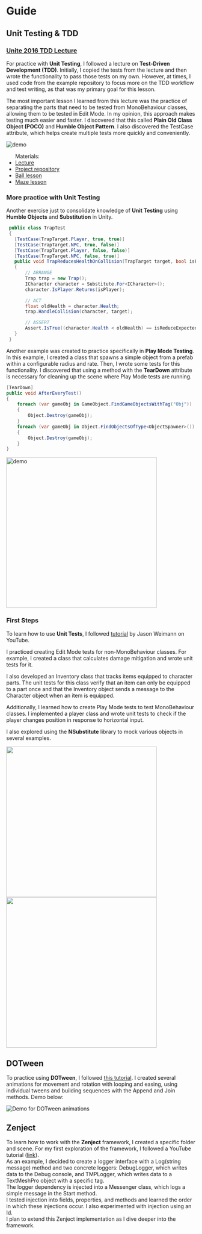 # Guide

<h2>Unit Testing & TDD</h2>
<h3> <a href="https://youtu.be/GIJptHunxow?si=LtBUpGJV6ZTYOt6n"> Unite 2016 TDD Lecture</a> </h3>
 <p>
  For practice with <b>Unit Testing</b>, I followed a lecture on <b>Test-Driven Development (TDD)</b>. Initially, I copied the tests from the lecture and then wrote the functionality to pass those tests on my own. However, at times, I used code from the example repository to focus more on the TDD workflow and test writing, as that was my primary goal for this lesson.
 </p>
 <p>
  The most important lesson I learned from this lecture was the practice of separating the parts that need to be tested from MonoBehaviour classes, allowing them to be tested in Edit Mode. In my opinion, this approach makes testing much easier and faster. I discovered that this called <b>Plain Old Class Object (POCO)</b> and <b>Humble Object Pattern</b>. I also discovered the TestCase attribute, which helps create multiple tests more quickly and conveniently.
 </p>
 
 <img src="https://github.com/user-attachments/assets/72e0ed68-b6b8-4673-9ff0-fcdbd18ad059" alt="demo">

 <ul> Materials:
  <li><a href="https://youtu.be/GIJptHunxow?si=KtSGGlW-V1x39uvg">Lecture</a></li>
  <li><a href="https://github.com/mstarks/unite-talk">Project repository</a></li>
  <li><a href="https://learn.unity.com/project/roll-a-ball">Ball lesson</a></li>
  <li><a href="https://catlikecoding.com/unity/tutorials/maze/">Maze lesson</a></li>
 </ul>

<h3>More practice with Unit Testing</h3>
 <p>
  Another exercise just to consolidate knowledge of <b>Unit Testing</b> using <b>Humble Objects</b> and <b>Substitution</b> in Unity.
 </p>
 
 ```csharp
  public class TrapTest
  {
    [TestCase(TrapTarget.Player, true, true)]
    [TestCase(TrapTarget.NPC, true, false)]
    [TestCase(TrapTarget.Player, false, false)]
    [TestCase(TrapTarget.NPC, false, true)]
    public void TrapReducesHealthOnCollision(TrapTarget target, bool isPlayer, bool isReduceExpected)
    {
        // ARRANGE
        Trap trap = new Trap();
        ICharacter character = Substitute.For<ICharacter>();
        character.IsPlayer.Returns(isPlayer);

        // ACT
        float oldHealth = character.Health;
        trap.HandleCollision(character, target);

        // ASSERT
        Assert.IsTrue((character.Health < oldHealth) == isReduceExpected);
    }
  }
```
<p>
 Another example was created to practice specifically in <b>Play Mode Testing</b>. In this example, I created a class that spawns a simple object from a prefab within a configurable radius and rate. Then, I wrote some tests for this functionality. I discovered that using a method with the <b>TearDown</b> attribute is necessary for cleaning up the scene where Play Mode tests are running.
 </p>

```csharp
[TearDown]
public void AfterEveryTest()
{
    foreach (var gameObj in GameObject.FindGameObjectsWithTag("Obj"))
    {
        Object.Destroy(gameObj);
    }
    foreach (var gameObj in Object.FindObjectsOfType<ObjectSpawner>())
    {
        Object.Destroy(gameObj);
    }
}
```

 <img src="https://github.com/user-attachments/assets/1ac5331a-65f4-4c6f-8a33-002282305f67" width="400px" alt="demo">

<h3>First Steps</h3>
 <p>
  To learn how to use <b>Unit Tests</b>, I followed <a href="https://youtu.be/qCghhGLUa-Y?si=S68QxovtaIDjPuL8">tutorial</a> by Jason Weimann on YouTube. 
 </p>
 <p>
  I practiced creating Edit Mode tests for non-MonoBehaviour classes. For example, I created a class that calculates damage mitigation and wrote unit tests for it.
 </p>
 <p>
  I also developed an Inventory class that tracks items equipped to character parts. The unit tests for this class verify that an item can only be equipped to a part once and that the Inventory object sends a message to the Character object when an item is equipped. 
 </p>
 <p>
  Additionally, I learned how to create Play Mode tests to test MonoBehaviour classes. I implemented a player class and wrote unit tests to check if the player changes position in response to horizontal input. <br>
 </p>
 <p>
  I also explored using the <b>NSubstitute</b> library to mock various objects in several examples. <br>
 </p>

  <img src="https://github.com/user-attachments/assets/be9c11ec-f16b-415a-9146-47a3e45a42d8" width="400px">
  <img src="https://github.com/user-attachments/assets/985fa0ca-d2ad-4dd6-bf21-02ed13c7baee" width="400px">

<h2>DOTween</h2>
 <p>
  To practice using <b>DOTween</b>, I followed <a href="https://www.youtube.com/watch?v=oZh2Hgzrrqk">this tutorial</a>. I created several animations for movement and rotation with looping and easing, using individual tweens and building sequences with the Append and Join methods. Demo below:
 </p>
 <img src="https://github.com/user-attachments/assets/71b0d4f7-7414-44ef-a48b-4573aaca082d" alt="Demo for DOTween animations">

<h2>Zenject</h2>
 <p>
  To learn how to work with the <b>Zenject</b> framework, I created a specific folder and scene. For my first exploration of the framework, I followed a YouTube tutorial (<a href="https://www.youtube.com/watch?v=gqEhy8nS3fk">link</a>). 
 <br>
  As an example, I decided to create a logger interface with a Log(string message) method and two concrete loggers: DebugLogger, which writes data to the Debug console, and TMPLogger, which writes data to a TextMeshPro object with a specific tag.
 <br>
  The logger dependency is injected into a Messenger class, which logs a simple message in the Start method. 
 <br>
  I tested injection into fields, properties, and methods and learned the order in which these injections occur. I also experimented with injection using an Id.
 <br>
  I plan to extend this Zenject implementation as I dive deeper into the framework.
 </p>
